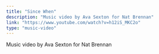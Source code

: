 ```yaml
---
title: "Since When"
description: "Music video by Ava Sexton for Nat Brennan"
link: "https://www.youtube.com/watch?v=h12iS_MKC2o"
type: "music-video"
---
```


Music video by Ava Sexton for Nat Brennan 

